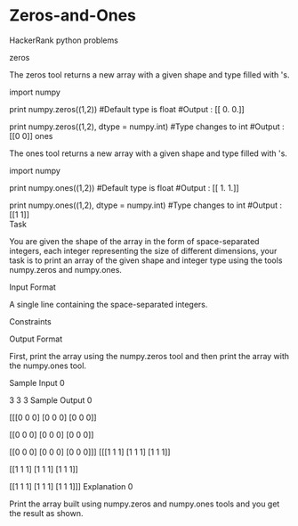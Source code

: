 # Zeros-and-Ones
HackerRank python problems

zeros

The zeros tool returns a new array with a given shape and type filled with 's.

import numpy

print numpy.zeros((1,2))                    #Default type is float
#Output : [[ 0.  0.]] 

print numpy.zeros((1,2), dtype = numpy.int) #Type changes to int
#Output : [[0 0]]
ones

The ones tool returns a new array with a given shape and type filled with 's.

import numpy

print numpy.ones((1,2))                    #Default type is float
#Output : [[ 1.  1.]] 

print numpy.ones((1,2), dtype = numpy.int) #Type changes to int
#Output : [[1 1]]   
Task

You are given the shape of the array in the form of space-separated integers, each integer representing the size of different dimensions, your task is to print an array of the given shape and integer type using the tools numpy.zeros and numpy.ones.

Input Format

A single line containing the space-separated integers.

Constraints


Output Format

First, print the array using the numpy.zeros tool and then print the array with the numpy.ones tool.

Sample Input 0

3 3 3
Sample Output 0

[[[0 0 0]
  [0 0 0]
  [0 0 0]]

 [[0 0 0]
  [0 0 0]
  [0 0 0]]

 [[0 0 0]
  [0 0 0]
  [0 0 0]]]
[[[1 1 1]
  [1 1 1]
  [1 1 1]]

 [[1 1 1]
  [1 1 1]
  [1 1 1]]

 [[1 1 1]
  [1 1 1]
  [1 1 1]]]
Explanation 0

Print the array built using numpy.zeros and numpy.ones tools and you get the result as shown.
